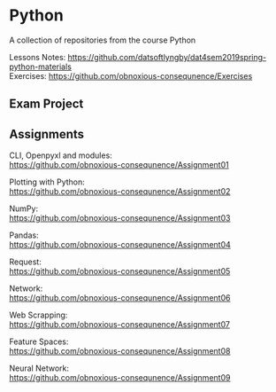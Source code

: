 # Python
A collection of repositories from the course Python  

Lessons Notes: https://github.com/datsoftlyngby/dat4sem2019spring-python-materials    
Exercises: https://github.com/obnoxious-consequnence/Exercises  

## Exam Project


## Assignments   
CLI, Openpyxl and modules:   
https://github.com/obnoxious-consequnence/Assignment01  

Plotting with Python:   
https://github.com/obnoxious-consequnence/Assignment02  

NumPy:   
https://github.com/obnoxious-consequnence/Assignment03

Pandas:  
https://github.com/obnoxious-consequnence/Assignment04

Request:  
https://github.com/obnoxious-consequnence/Assignment05  

Network:  
https://github.com/obnoxious-consequnence/Assignment06  

Web Scrapping:  
https://github.com/obnoxious-consequnence/Assignment07  

Feature Spaces:  
https://github.com/obnoxious-consequnence/Assignment08    

Neural Network:  
https://github.com/obnoxious-consequnence/Assignment09      
